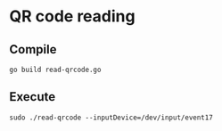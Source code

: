 # QR code reading

## Compile

```
go build read-qrcode.go
```

## Execute

```
sudo ./read-qrcode --inputDevice=/dev/input/event17
```
